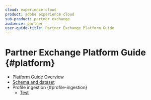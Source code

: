 ```yaml
---
cloud: experience-cloud
product: adobe experience cloud
sub-product: partner exchange
audience: partner
user-guide-title: Partner Exchange Platform Guide
---
```


# Partner Exchange Platform Guide {#platform}

+ [Platform Guide Overview](platform-overview.md)
+ [Schema and dataset](schema-and-dataset.md)
+ Profile ingestion {#profile-ingestion}
  + [Test](test.md)

